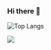 ### Hi there 👋

<!--
**VatanakChamroeun/VatanakChamroeun** is a ✨ _special_ ✨ repository because its `README.md` (this file) appears on your GitHub profile.

Here are some ideas to get you started:

- 🔭 I’m currently working on ...
- 🌱 I’m currently learning ...
- 👯 I’m looking to collaborate on ...
- 🤔 I’m looking for help with ...
- 💬 Ask me about ...
- 📫 How to reach me: ...
- 😄 Pronouns: ...
- ⚡ Fun fact: ...
-->
<!-- most language used -->
![Top Langs](https://github-readme-stats.vercel.app/api/top-langs/?username=VatanakChamroeun&theme=tokyonight)

<!-- visitors count -->
![](https://visitor-badge.laobi.icu/badge?page_id=VatanakChamroeun.VatanakChamroeun)
